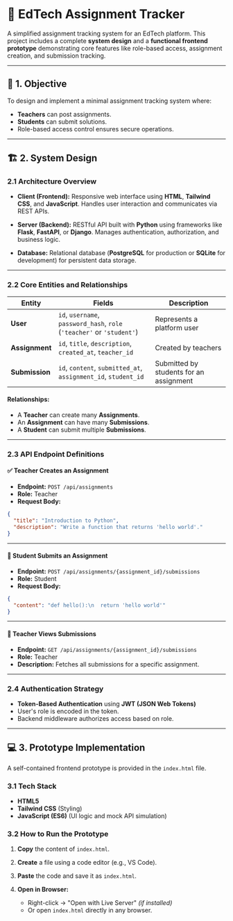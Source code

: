 # 📘 EdTech Assignment Tracker

A simplified assignment tracking system for an EdTech platform. This project includes a complete **system design** and a **functional frontend prototype** demonstrating core features like role-based access, assignment creation, and submission tracking.

---

## 🧩 1. Objective

To design and implement a minimal assignment tracking system where:

* **Teachers** can post assignments.
* **Students** can submit solutions.
* Role-based access control ensures secure operations.

---

## 🏗️ 2. System Design

### 2.1 Architecture Overview

* **Client (Frontend):**
  Responsive web interface using **HTML**, **Tailwind CSS**, and **JavaScript**. Handles user interaction and communicates via REST APIs.

* **Server (Backend):**
  RESTful API built with **Python** using frameworks like **Flask**, **FastAPI**, or **Django**. Manages authentication, authorization, and business logic.

* **Database:**
  Relational database (**PostgreSQL** for production or **SQLite** for development) for persistent data storage.

---

### 2.2 Core Entities and Relationships

| Entity         | Fields                                                                 | Description                             |
| -------------- | ---------------------------------------------------------------------- | --------------------------------------- |
| **User**       | `id`, `username`, `password_hash`, `role` (`'teacher'` or `'student'`) | Represents a platform user              |
| **Assignment** | `id`, `title`, `description`, `created_at`, `teacher_id`               | Created by teachers                     |
| **Submission** | `id`, `content`, `submitted_at`, `assignment_id`, `student_id`         | Submitted by students for an assignment |

#### Relationships:

* A **Teacher** can create many **Assignments**.
* An **Assignment** can have many **Submissions**.
* A **Student** can submit multiple **Submissions**.

---

### 2.3 API Endpoint Definitions

#### ✅ Teacher Creates an Assignment

* **Endpoint:** `POST /api/assignments`
* **Role:** Teacher
* **Request Body:**

```json
{
  "title": "Introduction to Python",
  "description": "Write a function that returns 'hello world'."
}
```

---

#### 📝 Student Submits an Assignment

* **Endpoint:** `POST /api/assignments/{assignment_id}/submissions`
* **Role:** Student
* **Request Body:**

```json
{
  "content": "def hello():\n  return 'hello world'"
}
```

---

#### 📂 Teacher Views Submissions

* **Endpoint:** `GET /api/assignments/{assignment_id}/submissions`
* **Role:** Teacher
* **Description:** Fetches all submissions for a specific assignment.

---

### 2.4 Authentication Strategy

* **Token-Based Authentication** using **JWT (JSON Web Tokens)**
* User's role is encoded in the token.
* Backend middleware authorizes access based on role.

---

## 💻 3. Prototype Implementation

A self-contained frontend prototype is provided in the `index.html` file.

### 3.1 Tech Stack

* **HTML5**
* **Tailwind CSS** (Styling)
* **JavaScript (ES6)** (UI logic and mock API simulation)

### 3.2 How to Run the Prototype

1. **Copy** the content of `index.html`.
2. **Create** a file using a code editor (e.g., VS Code).
3. **Paste** the code and save it as `index.html`.
4. **Open in Browser:**

   * Right-click → "Open with Live Server" *(if installed)*
   * Or open `index.html` directly in any browser.

